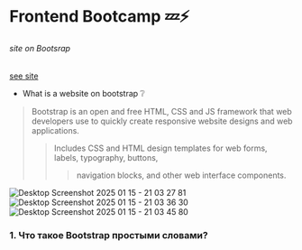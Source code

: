 # Frontend Bootcamp :zzz::zap:
###### site on Bootsrap
[see site](http://127.0.0.1:5500/index.html)
- What is a website on bootstrap :grey_question:
>Bootstrap is an open and free HTML, CSS and JS framework that web developers use to quickly create responsive website designs and web applications.
>>Includes CSS and HTML design templates for web forms, labels, typography, buttons, 
>>>navigation blocks, and other web interface components.
>>>
![Desktop Screenshot 2025 01 15 - 21 03 27 81](https://github.com/user-attachments/assets/bd5bbead-8552-4781-b0c8-913e007f057d)
![Desktop Screenshot 2025 01 15 - 21 03 36 30](https://github.com/user-attachments/assets/cca37216-3080-44be-86f3-4687657daf07)
![Desktop Screenshot 2025 01 15 - 21 03 45 80](https://github.com/user-attachments/assets/0ea3d515-87fe-452e-a592-d97e570a33a6)
### 1. Что такое Bootstrap простыми словами?
